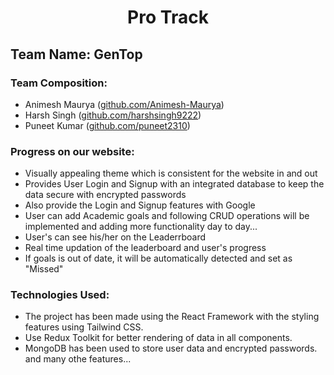 # <p align="center">Pro Track</p>

## Team Name: GenTop

### Team Composition:
- Animesh Maurya ([github.com/Animesh-Maurya](https://github.com/Animesh-Maurya))
- Harsh Singh ([github.com/harshsingh9222](https://github.com/harshsingh9222))
- Puneet Kumar ([github.com/puneet2310](https://github.com/puneet2310))

### Progress on our website:
- Visually appealing theme which is consistent for the website in and out
- Provides User Login and Signup with an integrated database to keep the data secure with encrypted passwords
- Also provide the Login and Signup features with Google
- User can add Academic goals and following CRUD operations will be implemented
   and adding more functionality day to day...
- User's can see his/her on the Leaderrboard
- Real time updation of the leaderboard and user's progress
- If goals is out of date, it will be automatically detected and set as "Missed" 


### Technologies Used:
- The project has been made using the React Framework with the styling features using Tailwind CSS.
- Use Redux Toolkit for better rendering of data in all components.
- MongoDB has been used to store user data and encrypted passwords.
   and many othe features...
